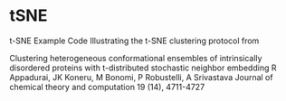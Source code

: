 # tSNE
t-SNE
Example Code Illustrating the t-SNE clustering protocol from 

Clustering heterogeneous conformational ensembles of intrinsically disordered proteins with t-distributed stochastic neighbor embedding
R Appadurai, JK Koneru, M Bonomi, P Robustelli, A Srivastava
Journal of chemical theory and computation 19 (14), 4711-4727
